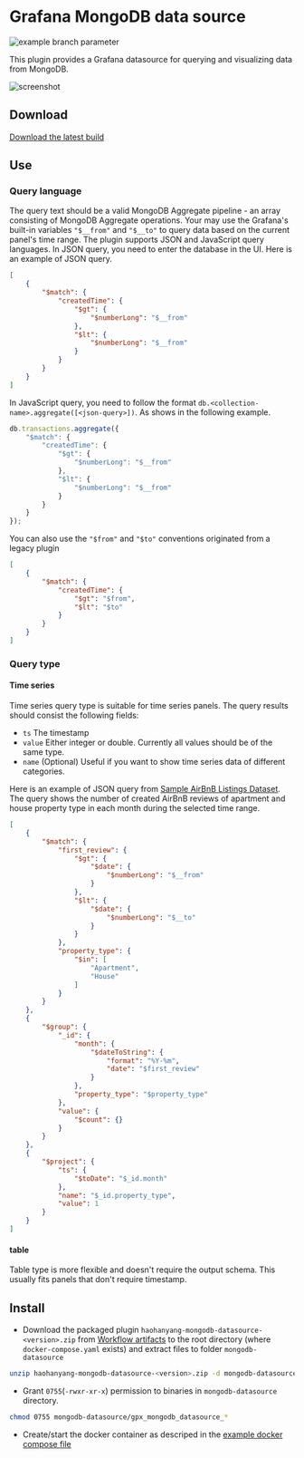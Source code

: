 # Grafana MongoDB data source
![example branch parameter](https://github.com/haohanyang/mongodb-datasource/actions/workflows/ci.yml/badge.svg?branch=master)

This plugin provides a Grafana datasource for querying and visualizing data from MongoDB.

![screenshot](/static/screenshot.png)

## Download
[Download the latest build](https://github.com/haohanyang/mongodb-datasource/actions/runs/11219607911/artifacts/2024932705)


## Use
### Query language
The query text should be a valid MongoDB Aggregate pipeline - an array consisting of MongoDB Aggregate operations. Your may use the Grafana's built-in variables `"$__from"` and `"$__to"` to query data based on the current panel's time range. The plugin supports JSON and JavaScript query languages. In JSON query, you need to enter the database in the UI. Here is an example of JSON query.
```json
[
    {
        "$match": {
            "createdTime": {
                "$gt": {
                    "$numberLong": "$__from"
                },
                "$lt": {
                    "$numberLong": "$__from"
                }
            }
        }
    }
]
```
In JavaScript query, you need to follow the format `db.<collection-name>.aggregate([<json-query>])`. As shows in the following example.
```js
db.transactions.aggregate({
    "$match": {
        "createdTime": {
            "$gt": {
                "$numberLong": "$__from"
            },
            "$lt": {
                "$numberLong": "$__from"
            }
        }
    }
});
```

You can also use the `"$from"` and `"$to"` conventions originated from a legacy plugin
```json
[
    {
        "$match": {
            "createdTime": {
                "$gt": "$from",
                "$lt": "$to"
            }
        }
    }
]
```
### Query type
#### Time series
Time series query type is suitable for time series panels. The query results should consist the following fields:
* `ts`
The timestamp
* `value`
Either integer or double. Currently all values should be of the same type.
* `name` (Optional)
Useful if you want to show time series data of different categories.

Here is an example of JSON query from [Sample AirBnB Listings Dataset](https://www.mongodb.com/docs/atlas/sample-data/sample-airbnb/). The query shows the number of created AirBnB reviews of apartment and house property type in each month during the selected time range.
```json
[
    {
        "$match": {
            "first_review": {
                "$gt": {
                    "$date": {
                        "$numberLong": "$__from"
                    }
                },
                "$lt": {
                    "$date": {
                        "$numberLong": "$__to"
                    }
                }
            },
            "property_type": {
                "$in": [
                    "Apartment",
                    "House"
                ]
            }
        }
    },
    {
        "$group": {
            "_id": {
                "month": {
                    "$dateToString": {
                        "format": "%Y-%m",
                        "date": "$first_review"
                    }
                },
                "property_type": "$property_type"
            },
            "value": {
                "$count": {}
            }
        }
    },
    {
        "$project": {
            "ts": {
                "$toDate": "$_id.month"
            },
            "name": "$_id.property_type",
            "value": 1
        }
    }
]
```
#### table
Table type is more flexible and doesn't require the output schema. This usually fits  panels that don't require timestamp.


## Install
* Download the packaged plugin `haohanyang-mongodb-datasource-<version>.zip` from [Workflow artifacts](#download) to the root directory (where `docker-compose.yaml` exists) and extract files to folder `mongodb-datasource`

```bash
unzip haohanyang-mongodb-datasource-<version>.zip -d mongodb-datasource
```
* Grant `0755`(`-rwxr-xr-x`) permission to binaries in `mongodb-datasource` directory.
```bash
chmod 0755 mongodb-datasource/gpx_mongodb_datasource_*
```
* Create/start the docker container as descriped in the [example docker compose file](/docker-compose.prod.yaml)